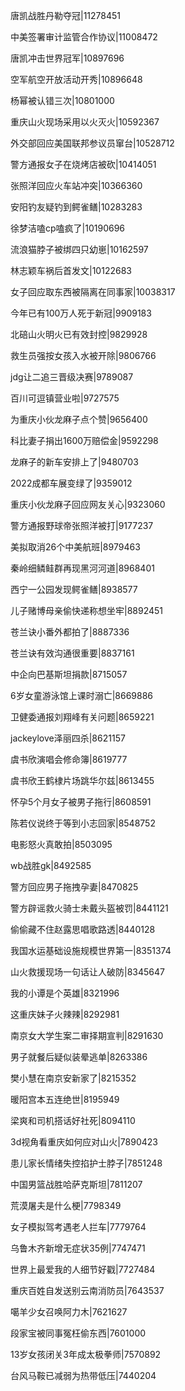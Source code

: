 唐凯战胜丹勒夺冠|11278451

中美签署审计监管合作协议|11008472

唐凯冲击世界冠军|10897696

空军航空开放活动开秀|10896648

杨幂被认错三次|10801000

重庆山火现场采用以火灭火|10592367

外交部回应美国联邦参议员窜台|10528712

警方通报女子在烧烤店被砍|10414051

张照洋回应火车站冲突|10366360

安阳钓友疑钓到鳄雀鳝|10283283

徐梦洁嗑cp嗑疯了|10190696

流浪猫脖子被绑四只幼崽|10162597

林志颖车祸后首发文|10122683

女子回应取东西被隔离在同事家|10038317

今年已有100万人死于新冠|9909183

北碚山火明火已有效封控|9829928

救生员强按女孩入水被开除|9806766

jdg让二追三晋级决赛|9789087

百川可逗镇营业啦|9727575

为重庆小伙龙麻子点个赞|9656400

科比妻子捐出1600万赔偿金|9592298

龙麻子的新车安排上了|9480703

2022成都车展变绿了|9359012

重庆小伙龙麻子回应网友关心|9323060

警方通报野球帝张照洋被打|9177237

美拟取消26个中美航班|8979463

秦岭细鳞鲑群再现黑河河道|8968401

西宁一公园发现鳄雀鳝|8938577

儿子赌博母亲偷快递称想坐牢|8892451

苍兰诀小番外都拍了|8887336

苍兰诀有效沟通很重要|8837161

中企向巴基斯坦捐款|8715057

6岁女童游泳馆上课时溺亡|8669886

卫健委通报刘翔峰有关问题|8659221

jackeylove泽丽四杀|8621157

虞书欣演唱会修命簿|8619777

虞书欣王鹤棣片场跳华尔兹|8613455

怀孕5个月女子被男子拖行|8608591

陈若仪说终于等到小志回家|8548752

电影怒火真敢拍|8503095

wb战胜gk|8492585

警方回应男子拖拽孕妻|8470825

警方辟谣救火骑士未戴头盔被罚|8441121

偷偷藏不住赵露思唱歌路透|8440128

我国水运基础设施规模世界第一|8351374

山火救援现场一句话让人破防|8345647

我的小谭是个英雄|8321996

这重庆妹子火辣辣|8292981

南京女大学生案二审择期宣判|8291630

男子就餐后疑似装晕逃单|8263386

樊小慧在南京安新家了|8215352

暖阳宫本五连绝世|8195949

梁爽和司机搭话好社死|8094110

3d视角看重庆如何应对山火|7890423

患儿家长情绪失控掐护士脖子|7851248

中国男篮战胜哈萨克斯坦|7811207

荒漠屠夫是什么梗|7798349

女子模拟驾考遇老人拦车|7779764

乌鲁木齐新增无症状35例|7747471

世界上最爱我的人细节好戳|7727484

重庆百姓自发送别云南消防员|7643537

噶羊少女召唤阿力木|7621627

段家宝被同事冤枉偷东西|7601000

13岁女孩闭关3年成太极拳师|7570892

台风马鞍已减弱为热带低压|7440204

